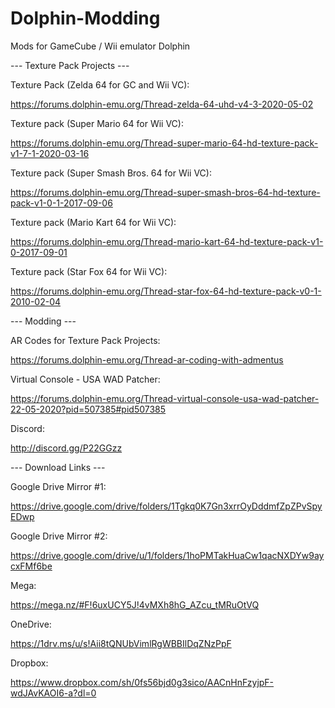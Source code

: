 # Dolphin-Modding
Mods for GameCube / Wii emulator Dolphin



--- Texture Pack Projects ---

Texture Pack (Zelda 64 for GC and Wii VC):

https://forums.dolphin-emu.org/Thread-zelda-64-uhd-v4-3-2020-05-02


Texture pack (Super Mario 64 for Wii VC):

https://forums.dolphin-emu.org/Thread-super-mario-64-hd-texture-pack-v1-7-1-2020-03-16


Texture pack (Super Smash Bros. 64 for Wii VC):

https://forums.dolphin-emu.org/Thread-super-smash-bros-64-hd-texture-pack-v1-0-1-2017-09-06


Texture pack (Mario Kart 64 for Wii VC):

https://forums.dolphin-emu.org/Thread-mario-kart-64-hd-texture-pack-v1-0-2017-09-01


Texture pack (Star Fox 64 for Wii VC):

https://forums.dolphin-emu.org/Thread-star-fox-64-hd-texture-pack-v0-1-2010-02-04



--- Modding ---

AR Codes for Texture Pack Projects:

https://forums.dolphin-emu.org/Thread-ar-coding-with-admentus

Virtual Console - USA WAD Patcher:

https://forums.dolphin-emu.org/Thread-virtual-console-usa-wad-patcher-22-05-2020?pid=507385#pid507385



Discord:

http://discord.gg/P22GGzz


--- Download Links ---

Google Drive Mirror #1:

https://drive.google.com/drive/folders/1Tgkq0K7Gn3xrrOyDddmfZpZPvSpyEDwp


Google Drive Mirror #2:

https://drive.google.com/drive/u/1/folders/1hoPMTakHuaCw1qacNXDYw9aycxFMf6be


Mega:

https://mega.nz/#F!6uxUCY5J!4vMXh8hG_AZcu_tMRuOtVQ


OneDrive:

https://1drv.ms/u/s!Aii8tQNUbVimlRgWBBIlDqZNzPpF


Dropbox:

https://www.dropbox.com/sh/0fs56bjd0g3sico/AACnHnFzyjpF-wdJAvKAOI6-a?dl=0

